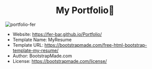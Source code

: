 <h1 align="center">My Portfolio📄</h1>

![portfolio-fer](https://user-images.githubusercontent.com/90936639/165658664-1d9b7f89-efb8-47da-b7d0-7c5d7349d886.png)

- Website: https://fer-bar.github.io/Portfolio/
- Template Name: MyResume
- Template URL: https://bootstrapmade.com/free-html-bootstrap-template-my-resume/
- Author: BootstrapMade.com
- License: https://bootstrapmade.com/license/

